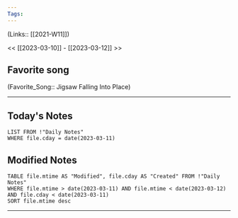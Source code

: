 ```yaml
---
Tags:
---
```

(Links:: [[2021-W11]])

<< [[2023-03-10]] - [[2023-03-12]] >>
## Favorite song
(Favorite_Song:: Jigsaw Falling Into Place)

___
## Today's Notes
```dataview
LIST FROM !"Daily Notes"
WHERE file.cday = date(2023-03-11)
```
## Modified Notes
```dataview
TABLE file.mtime AS "Modified", file.cday AS "Created" FROM !"Daily Notes" 
WHERE file.mtime > date(2023-03-11) AND file.mtime < date(2023-03-12) AND file.cday < date(2023-03-11)
SORT file.mtime desc
```
___
